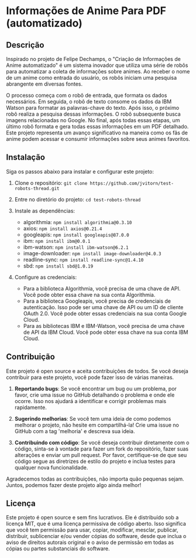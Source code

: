 # Informações de Anime Para PDF (automatizado)

## Descrição

Inspirado no projeto de Felipe Dechamps, o "Criação de Informações de Anime automatizado" é um sistema inovador que utiliza uma série de robôs para automatizar a coleta de informações sobre animes. Ao receber o nome de um anime como entrada do usuário, os robôs iniciam uma pesquisa abrangente em diversas fontes.

O processo começa com o robô de entrada, que formata os dados necessários. 
Em seguida, o robô de texto consome os dados da IBM Watson para formatar as palavras-chave do texto. Após isso, o próximo robô realiza a pesquisa dessas informações. 
O robô subsequente busca imagens relacionadas no Google. 
No final, após todas essas etapas, um último robô formata e gera todas essas informações em um PDF detalhado. 
Este projeto representa um avanço significativo na maneira como os fãs de anime podem acessar e consumir informações sobre seus animes favoritos.

## Instalação

Siga os passos abaixo para instalar e configurar este projeto:

1. Clone o repositório: `git clone https://github.com/jvitorn/test-robots-thread.git`
2. Entre no diretório do projeto: `cd test-robots-thread`
3. Instale as dependências: 
    - algorithmia: `npm install algorithmia@0.3.10`
    - axios: `npm install axios@0.21.4`
    - googleapis: `npm install googleapis@87.0.0`
    - ibm: `npm install ibm@0.0.1`
    - ibm-watson: `npm install ibm-watson@6.2.1`
    - image-downloader: `npm install image-downloader@4.0.3`
    - readline-sync: `npm install readline-sync@1.4.10`
    - sbd: `npm install sbd@1.0.19`

4. Configure as credenciais:
    - Para a biblioteca Algorithmia, você precisa de uma chave de API. Você pode obter essa chave na sua conta Algorithmia.
    - Para a biblioteca Googleapis, você precisa de credenciais de autenticação. Isso pode ser uma chave de API ou um ID de cliente OAuth 2.0. Você pode obter essas credenciais na sua conta Google Cloud.
    - Para as bibliotecas IBM e IBM-Watson, você precisa de uma chave de API da IBM Cloud. Você pode obter essa chave na sua conta IBM Cloud.
      
## Contribuição

Este projeto é open source e aceita contribuições de todos. Se você deseja contribuir para este projeto, você pode fazer isso de várias maneiras. 

1. **Reportando bugs**: Se você encontrar um bug ou um problema, por favor, crie uma issue no GitHub detalhando o problema e onde ele ocorre. Isso nos ajudará a identificar e corrigir problemas mais rapidamente.

2. **Sugerindo melhorias**: Se você tem uma ideia de como podemos melhorar o projeto, não hesite em compartilhá-la! Crie uma issue no GitHub com a tag 'melhoria' e descreva sua ideia.

3. **Contribuindo com código**: Se você deseja contribuir diretamente com o código, sinta-se à vontade para fazer um fork do repositório, fazer suas alterações e enviar um pull request. Por favor, certifique-se de que seu código segue as diretrizes de estilo do projeto e inclua testes para qualquer nova funcionalidade.

Agradecemos todas as contribuições, não importa quão pequenas sejam. Juntos, podemos fazer deste projeto algo ainda melhor!

## Licença

Este projeto é open source e sem fins lucrativos. Ele é distribuído sob a licença MIT, que é uma licença permissiva de código aberto. 
Isso significa que você tem permissão para usar, copiar, modificar, mesclar, publicar, distribuir, sublicenciar e/ou vender cópias do software, desde que inclua o aviso de direitos autorais original e o aviso de permissão em todas as cópias ou partes substanciais do software.
